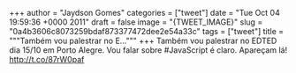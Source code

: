 
+++
author = "Jaydson Gomes"
categories = ["tweet"]
date = "Tue Oct 04 19:59:36 +0000 2011"
draft = false
image = "{TWEET_IMAGE}"
slug = "0a4b3606c8073259bdaf873377472dee2e54a33c"
tags = ["tweet"]
title = """Também vou palestrar no E..."""
+++
Também vou palestrar no EDTED dia 15/10 em Porto Alegre. Vou falar sobre #JavaScript é claro. Apareçam lá! http://t.co/87rW0paf
